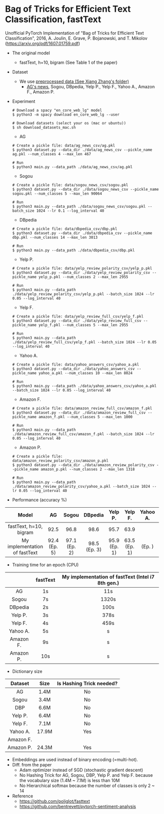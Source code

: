 # Bag of Tricks for Efficient Text Classification, fastText
Unofficial PyTorch Implementation of "Bag of Tricks for Efficient Text Classification", 2016, A. Joulin, E. Grave, P. Bojanowski, and T. Mikolov (https://arxiv.org/pdf/1607.01759.pdf)

* The original model
    * fastText, h=10, bigram (See Table 1 of the paper)
* Dataset
    * We use [preprocessed data (See Xiang Zhang's folder)](https://drive.google.com/drive/u/0/folders/0Bz8a_Dbh9Qhbfll6bVpmNUtUcFdjYmF2SEpmZUZUcVNiMUw1TWN6RDV3a0JHT3kxLVhVR2M)
        * [AG's news](http://www.di.unipi.it/~gulli/AG_corpus_of_news_articles.html), Sogou, DBpedia, Yelp P., Yelp F., Yahoo A., Amazon F., Amazon P.
* Experiment
    ```
    # Download a spacy "en_core_web_lg" model
    $ python3 -m spacy download en_core_web_lg --user
    
    # Download datasets (select your os (mac or ubuntu))
    $ sh download_datasets_mac.sh
    ```

    * AG
    ```
    # Create a pickle file: data/ag_news_csv/ag.pkl
    $ python3 dataset.py --data_dir ./data/ag_news_csv --pickle_name ag.pkl --num_classes 4 --max_len 467
    
    # Run
    $ python3 main.py --data_path ./data/ag_news_csv/ag.pkl
    ```
  
    * Sogou
    ```
    # Create a pickle file: data/sogou_news_csv/sogou.pkl
    $ python3 dataset.py --data_dir ./data/sogou_news_csv --pickle_name sogou.pkl --num_classes 5 --max_len 90064
    
    # Run
    $ python3 main.py --data_path ./data/sogou_news_csv/sogou.pkl --batch_size 1024 --lr 0.1 --log_interval 40
    ```

    * DBpedia
    ```
    # Create a pickle file: data/dbpedia_csv/dbp.pkl
    $ python3 dataset.py --data_dir ./data/dbpedia_csv --pickle_name dbp.pkl --num_classes 14 --max_len 3013
    
    # Run
    $ python3 main.py --data_path ./data/dbpedia_csv/dbp.pkl
    ```

    * Yelp P.
    ```
    # Create a pickle file: data/yelp_review_polarity_csv/yelp_p.pkl
    $ python3 dataset.py --data_dir ./data/yelp_review_polarity_csv --pickle_name yelp_p.pkl --num_classes 2 --max_len 2955
    
    # Run
    $ python3 main.py --data_path ./data/yelp_review_polarity_csv/yelp_p.pkl --batch_size 1024 --lr 0.05 --log_interval 40
    ```
  
    * Yelp F.
    ```
    # Create a pickle file: data/yelp_review_full_csv/yelp_f.pkl
    $ python3 dataset.py --data_dir ./data/yelp_review_full_csv --pickle_name yelp_f.pkl --num_classes 5 --max_len 2955
    
    # Run
    $ python3 main.py --data_path ./data/yelp_review_full_csv/yelp_f.pkl --batch_size 1024 --lr 0.05 --log_interval 40
    ```
    
    * Yahoo A.
    ```
    # Create a pickle file: data/yahoo_answers_csv/yahoo_a.pkl
    $ python3 dataset.py --data_dir ./data/yahoo_answers_csv --pickle_name yahoo_a.pkl --num_classes 10 --max_len 8024
    
    # Run
    $ python3 main.py --data_path ./data/yahoo_answers_csv/yahoo_a.pkl --batch_size 1024 --lr 0.05 --log_interval 40
    ```

    * Amazon F.
    ```
    # Create a pickle file: data/amazon_review_full_csv/amazon_f.pkl
    $ python3 dataset.py --data_dir ./data/amazon_review_full_csv --pickle_name amazon_f.pkl --num_classes 5 --max_len 1000
    
    # Run
    $ python3 main.py --data_path ./data/amazon_review_full_csv/amazon_f.pkl --batch_size 1024 --lr 0.05 --log_interval 40
    ```

    * Amazon P.
    ```
    # Create a pickle file: data/amazon_review_polarity_csv/amazon_p.pkl
    $ python3 dataset.py --data_dir ./data/amazon_review_polarity_csv --pickle_name amazon_p.pkl --num_classes 2 --max_len 1318
    
    # Run
    $ python3 main.py --data_path ./data/amazon_review_polarity_csv/yahoo_a.pkl --batch_size 1024 --lr 0.05 --log_interval 40
    ```

* Performance (accuracy %)

| Model                         | AG           | Sogou        | DBpedia      | Yelp P.      | Yelp F.      | Yahoo A.      | Amazon F.      | Amazon P.      |
|:-----------------------------:|:------------:|:------------:|:------------:|:------------:|:------------:|:------------:|:------------:|:------------:|
| fastText, h=10, bigram        | 92.5         | 96.8         | 98.6         | 95.7         | 63.9         |          |          |          |
| My implementation of fastText | 92.4 (Ep. 5) | 97.1 (Ep. 2) | 98.5 (Ep. 3) | 95.9 (Ep. 1) | 63.5 (Ep. 1) |  (Ep. ) | (Ep. ) |  (Ep. ) |


* Training time for an epoch (CPU)

|        | fastText | My implementation of fastText (Intel i7 8th gen.) | 
|:------:|:--------:|:----------:|
| AG     | 1s       |   11s      |
| Sogou  | 7s       | 1320s      |
| DBpedia| 2s       |  100s      |
| Yelp P.| 3s       |  378s      |
| Yelp F.| 4s       |  459s      |
| Yahoo A.| 5s       |  s      |
| Amazon F.| 9s       |  s      |
| Amazon P.| 10s       |  s      |

* Dictionary size

|Dataset   | Size      | Is Hashing Trick needed? |
|:--------:|:---------:|:---------:|
| AG       |  1.4M     | No        |
| Sogou    |  3.4M     | No        | 
| DBP      |  6.6M     | No        |
| Yelp P.  |  6.4M     | No        |
| Yelp F.  |  7.1M     | No        |
| Yahoo A. | 17.9M     | Yes       |
| Amazon F.|       |          |
| Amazon P.| 24.3M     | Yes       |


* Embeddings are used instead of binary encoding (=multi-hot).
* Diff. from the paper
    * Adam optimizer instead of SGD (stochastic gradient descent)
    * No Hashing Trick for AG, Sogou, DBP, Yelp P. and Yelp F. because the vocabulary size (1.4M ~ 7.1M) is less than 10M
    * No Hierarchical softmax because the number of classes is only 2 ~ 14
* Reference
    * https://github.com/poliglot/fasttext
    * https://github.com/bentrevett/pytorch-sentiment-analysis
